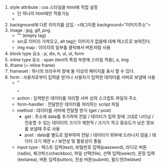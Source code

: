 1. style attribute : css 스타일을 html에 직접 설정
   - 단 하나의 html에만 적용가능
   - <tag style="속성이름:속성값">
2. background에 다른 이미지를 삽입 : <태그이름 background="이미지주소">
3. image : jpg, gif, png
   - "<img>" (empty tag)
   - src로 이미지 가져오고, alt tag는 이미지가 없을때 대체 텍스트로 보여진다.
   - img map : 이미지의 일부를 클릭해서 버튼처럼 사용
4. block  type 요소 : p, div, h, ul, ol, form
5. inline type 요소 : span (text의 특정 부분에 스타일 적용), a, img
6. iframe (= inline frame)
7. frameset : 하나의 브라우저 창에 둘 이상의 페이지를 표시 할 수 있다.
8. form : 사용자로부터 입력을 받거나 사용자가 입력한 데이터를 서버로 보낼때 사용
   - "<form action="처리할페이지주소" method="get|post"></form>"
   - action : 입력받은 데이터를 처리할 서버 상의 스크립트 파일의 주소
   - form-handler : 전달받은 데이터를 처리하는 script 파일
   - method : 데이터를 서버에 전달할 방식 (get / post)
     - get : 주소에 data를 추가하여 전달 / 데이터가 입력 창에 그대로 나타남 / 전송할 수 있는 데이터의 크기가 제한적 / 크기가 작고 중요도가 낮은 정보를 보낼때 주로 사용
     - post : data를 별도로 첨부하여 전달 / 데이터가 외부에 드러나지 않음 / 데이터 크기 제한 x / 보안성 및 활용성이 좋음
   - input type : 텍스트 입력(text), 비밀번호 입력(password), 라디오 버튼(radio), 체크박스(checkbox),  파일 선택(file), 선택 입력(select), 문장 입력(textarea), 버튼 입력(button), 전송 버튼(submit), 필드셋(fieldset)